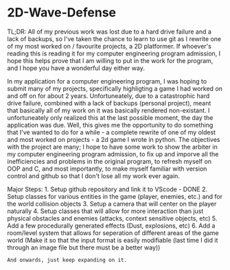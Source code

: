 # 2D-Wave-Defense
 TL;DR: All of my previous work was lost due to a hard drive failure and a lack of backups, so I've taken the chance to learn to use git as I rewrite one of my most worked on / favourite projects, a 2D platformer. If whoever's reading this is reading it for my computer engineering program admission, I hope this helps prove that I am willing to put in the work for the program, and I hope you have a wonderful day either way.

In my application for a computer engineering program, I was hoping to submit many of my projects, specifically highligting a game I had worked on and off on for about 2 years. Unfortuneately, due to a catastrophic hard drive failure, combined with a lack of backups (personal project), meant that basically all of my work on it was basically rendered non-existant. I unfortuneately only realized this at the last possible moment, the day the application was due. Well, this gives me the opportunity to do something that I've wanted to do for a while - a complete rewrite of one of my oldest and most worked on projects - a 2d game I wrote in python. The objectives with the project are many; I hope to have some work to show the arbiter in my computer engineering program admission, to fix up and imporve all the inefficiencies and problems in the original program, to refresh myself on OOP and C, and most importantly, to make myself familiar with version control and github so that I don't lose all my work ever again.

Major Steps:
    1.  Setup github repository and link it to VScode - DONE
    2.  Setup classes for various entities in the game (player, enemies, etc.) and for the world collision objects
    3.  Setup a camera that will center on the player naturally
    4.  Setup classes that will allow for more interaction than just physical obstacles and enemies (attacks, context sensitive objects, etc)
    5.  Add a few procedurally generated effects (Dust, explosions, etc)
    6.  Add a room/level system that allows for seperation of different areas of the game world (Make it so that the input format is easily modifiable (last time I did it through an image file but there must be a better way))
    
    And onwards, just keep expanding on it.